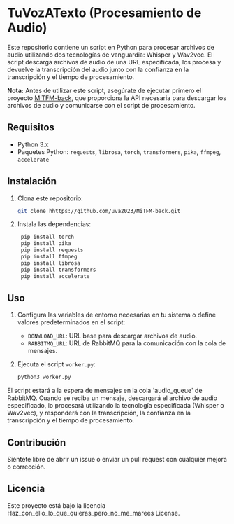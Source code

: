# TuVozATexto (Procesamiento de Audio)

Este repositorio contiene un script en Python para procesar archivos de audio utilizando dos tecnologías de vanguardia: Whisper y Wav2vec. El script descarga archivos de audio de una URL especificada, los procesa y devuelve la transcripción del audio junto con la confianza en la transcripción y el tiempo de procesamiento.

**Nota:** Antes de utilizar este script, asegúrate de ejecutar primero el proyecto [MiTFM-back](https://github.com/uva2023/MiTFM-back), que proporciona la API necesaria para descargar los archivos de audio y comunicarse con el script de procesamiento.

## Requisitos

- Python 3.x
- Paquetes Python: `requests`, `librosa`, `torch`, `transformers`, `pika`, `ffmpeg`, `accelerate`

## Instalación

1. Clona este repositorio:

   ```bash
   git clone hhttps://github.com/uva2023/MiTFM-back.git
   ```

2. Instala las dependencias:

   ```bash
    pip install torch
    pip install pika
    pip install requests
    pip install ffmpeg
    pip install librosa
    pip install transformers
    pip install accelerate
   ```

## Uso

1. Configura las variables de entorno necesarias en tu sistema o define valores predeterminados en el script:

   - `DONWLOAD_URL`: URL base para descargar archivos de audio.
   - `RABBITMQ_URL`: URL de RabbitMQ para la comunicación con la cola de mensajes.

2. Ejecuta el script `worker.py`:

   ```bash
   python3 worker.py
   ```

El script estará a la espera de mensajes en la cola 'audio_queue' de RabbitMQ. Cuando se reciba un mensaje, descargará el archivo de audio especificado, lo procesará utilizando la tecnología especificada (Whisper o Wav2vec), y responderá con la transcripción, la confianza en la transcripción y el tiempo de procesamiento.

## Contribución

Siéntete libre de abrir un issue o enviar un pull request con cualquier mejora o corrección.

## Licencia

Este proyecto está bajo la licencia Haz_con_ello_lo_que_quieras_pero_no_me_marees License.

